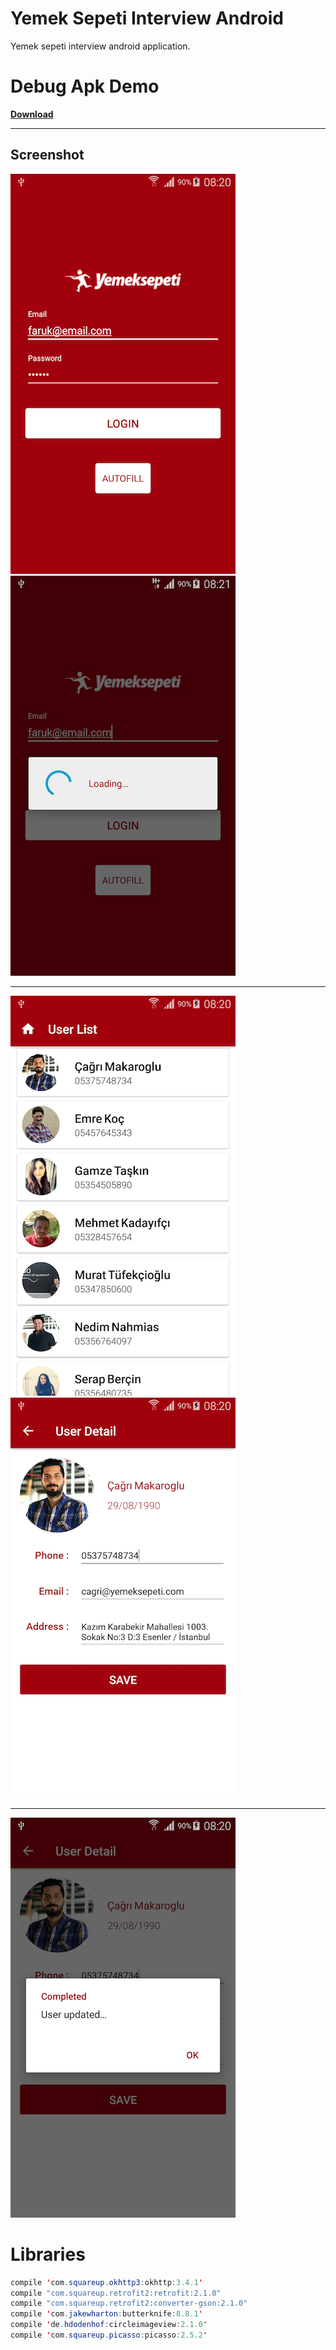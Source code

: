# Yemek Sepeti Interview Android

Yemek sepeti interview android application.

# Debug Apk Demo

**[Download](https://github.com/farukyavuz/yemek-sepeti-interview-android/raw/master/apk/app-debug.apk)**

****
## Screenshot
![ss1](https://github.com/farukyavuz/yemek-sepeti-interview-android/blob/master/screenshot/ss1.png)
![ss2](https://github.com/farukyavuz/yemek-sepeti-interview-android/blob/master/screenshot/ss2.png)
******
![ss3](https://github.com/farukyavuz/yemek-sepeti-interview-android/blob/master/screenshot/ss3.png)
![ss4](https://github.com/farukyavuz/yemek-sepeti-interview-android/blob/master/screenshot/ss4.png)
******
![ss4](https://github.com/farukyavuz/yemek-sepeti-interview-android/blob/master/screenshot/ss5.png)

# Libraries

```java
compile 'com.squareup.okhttp3:okhttp:3.4.1'
compile "com.squareup.retrofit2:retrofit:2.1.0"
compile "com.squareup.retrofit2:converter-gson:2.1.0"
compile 'com.jakewharton:butterknife:8.8.1'
compile 'de.hdodenhof:circleimageview:2.1.0'
compile 'com.squareup.picasso:picasso:2.5.2'
```